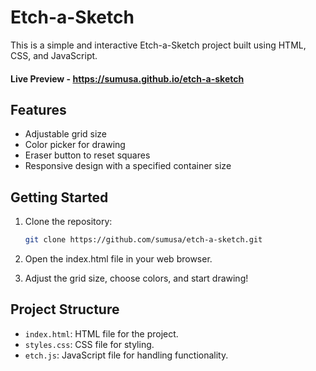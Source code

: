 # Etch-a-Sketch

This is a simple and interactive Etch-a-Sketch project built using HTML, CSS, and JavaScript.

#### Live Preview - https://sumusa.github.io/etch-a-sketch

## Features

- Adjustable grid size
- Color picker for drawing
- Eraser button to reset squares
- Responsive design with a specified container size

## Getting Started

1. Clone the repository:

   ```bash
   git clone https://github.com/sumusa/etch-a-sketch.git
   ```

2. Open the index.html file in your web browser.
3. Adjust the grid size, choose colors, and start drawing!

## Project Structure

- `index.html`: HTML file for the project.
- `styles.css`: CSS file for styling.
- `etch.js`: JavaScript file for handling functionality.
